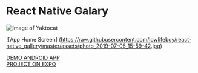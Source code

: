 # React Native Galary

![Image of Yaktocat](https://raw.githubusercontent.com/lowlifeboy/react-native_gallery/master/assets/photo_2019-07-05_15-59-42.jpg)

![App Home Screen]
(https://raw.githubusercontent.com/lowlifeboy/react-native_gallery/master/assets/photo_2019-07-05_15-59-42.jpg)

[DEMO ANDROID APP](https://drive.google.com/open?id=1ywUNoLFWC8YHlOPL5R6OlB0rjq2BIGNa)  
[PROJECT ON EXPO](https://expo.io/@lowlifeboy/gallery)
